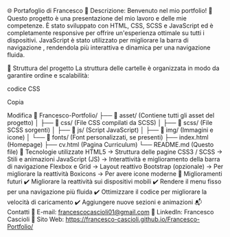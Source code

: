 🌐 Portafoglio di Francesco
📌 Descrizione:
Benvenuto nel mio portfolio! 🚀 Questo progetto è una presentazione del mio lavoro e delle mie competenze. È stato sviluppato con HTML, CSS, SCSS e JavaScript ed è completamente responsive per offrire un'esperienza ottimale su tutti i dispositivi.
JavaScript è stato utilizzato per migliorare la barra di navigazione , rendendola più interattiva e dinamica per una navigazione fluida.

📁 Struttura del progetto
La struttura delle cartelle è organizzata in modo da garantire ordine e scalabilità:

codice CSS

Copia

Modifica
📂 Francesco-Portfolio/ 
├── 📂 asset/          (Contiene tutti gli asset del progetto)
│    ├── 📂 css/       (File CSS compilati da SCSS)
│    ├── 📂 scss/      (File SCSS sorgenti)
│    ├── 📂 js/        (Script JavaScript)
│    ├── 📂 img/       (Immagini e icone)
│    └── 📂 fonts/     (Font personalizzati, se presenti)
├── index.html         (Homepage)
├── cv.html            (Pagina Curriculum)
└── README.md           (Questo file)
🚀 Tecnologie utilizzate
HTML5 → Struttura delle pagine
CSS3 / SCSS → Stili e animazioni
JavaScript (JS) → Interattività e miglioramento della barra di navigazione
Flexbox e Grid → Layout reattivo
Bootstrap (opzionale) → Per migliorare la reattività
Boxicons → Per avere icone moderne
🎯 Miglioramenti futuri
✔️ Migliorare la reattività sui dispositivi mobili
✔️ Rendere il menu fisso per una navigazione più fluida
✔️ Ottimizzare il codice per migliorare la velocità di caricamento
✔️ Aggiungere nuove sezioni e animazioni
📬 Contatti
📧 E-mail: francescocascioli01@gmail.com
💼 LinkedIn: Francesco Cascioli
📍 Sito Web: https://francesco-cascioli.github.io/Francesco-Portfolio/


